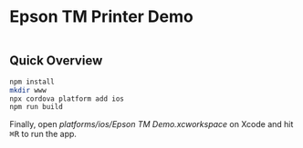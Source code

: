 Epson TM Printer Demo
=====================

<p>
    <img src="https://img.shields.io/badge/Svelte-3-ff3e00?style=for-the-badge&logo=svelte" alt="" />
</p>

Quick Overview
--------------

```sh
npm install
mkdir www
npx cordova platform add ios
npm run build
```

Finally, open *platforms/ios/Epson TM Demo.xcworkspace* on Xcode and hit
<kbd>⌘</kbd><kbd>R</kbd> to run the app.
